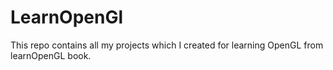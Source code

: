 # LearnOpenGl
This repo contains all my projects which I created for learning OpenGL from learnOpenGL book.
